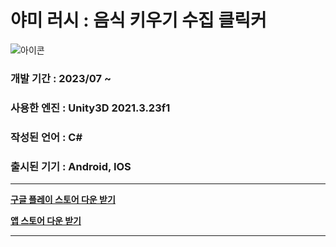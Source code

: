 # 야미 러시 : 음식 키우기 수집 클릭커
![아이콘](https://github.com/parksh3641/Food-Truck/assets/62498013/e9e11bc6-cf20-4ba1-bad8-de920ca78242)
### 개발 기간 : 2023/07 ~
### 사용한 엔진 : Unity3D 2021.3.23f1
### 작성된 언어 : C#
### 출시된 기기 : Android, IOS
-------------
**[구글 플레이 스토어 다운 받기](https://play.google.com/store/apps/details?id=com.whilili.foodtruck)**

**[앱 스토어 다운 받기](https://apps.apple.com/kr/app/food-truck-evolution/id6466390705)**

-------------
